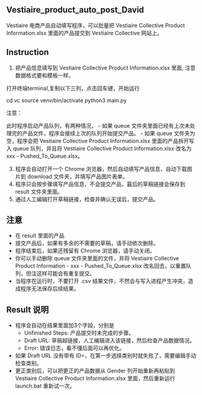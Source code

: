 ## Vestiaire_product_auto_post_David

Vestiaire 电商产品自动填写程序，可以批量把 Vestiaire Collective Product Information.xlsx 里面的产品提交到 Vestiaire Collective 网站上。

## Instruction
1. 把产品信息填写到 Vestiaire Collective Product Information.xlsx 里面, 注意数据格式要和模板一样。

打开终端terminal,复制以下三列，点击回车键，开始运行

cd vc
source venv/bin/activate
python3 main.py

注意：

此时程序启动产品队列，有两种情况，
    - 如果 queue 文件夹里面已经有上次未处理完的产品文件，程序会接续上次的队列开始提交产品。
    - 如果 queue 文件夹为空，程序会把 Vestiaire Collective Product Information.xlsx 里面的产品拆开写入 queue 队列，并且将 Vestiaire Collective Product Information.xlsx 改名为 xxx - Pushed_To_Queue.xlsx。

    
3. 程序会自动打开一个 Chrome 浏览器，然后自动填写产品信息，自动下载图片到 download 文件夹，并填写产品图片表单。
4. 程序只会按步骤填写产品信息，不会提交产品，最后的草稿链接会保存到 result 文件夹里面。
5. 通过人工编辑打开草稿链接，检查并确认无误后，提交产品。

## 注意
- 在 result 里面的产品
- 提交产品后，如果有多余的不需要的草稿，请手动依次删除。
- 程序结束后，如果还残留有 Chrome 浏览器，请手动关闭。
- 你可以手动删除 queue 文件夹里面的文件，并将 Vestiaire Collective Product Information - xxx - Pushed_To_Queue.xlsx 改名回去，以重置队列，但注这样可能会有重复提交。
- 当程序在运行时，不要打开 .csv 结果文件，不然会与写入进程产生冲突，造成程序无法保存后续结果。

## Result 说明
- 程序会自动在结果里面加3个字段，分别是
    - Unfinished Steps: 产品提交时未完成的步骤。
    - Draft URL: 草稿超链接，人工编辑进入该链接，然后检查产品数据情况。
    - Error: 错误日志，看不懂后面可以再优化。
- 如果 Draft URL 没有带有 ID=，在第一步选择类别时就失败了，需要编辑手动检查类别。
- 更正类别后，可以把更正的产品数据从 Gender 列开始重新再粘贴到 Vestiaire Collective Product Information.xlsx 里面，然后重新运行 launch.bat 重新试一次。